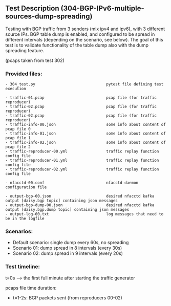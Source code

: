 ## Test Description (304-BGP-IPv6-multiple-sources-dump-spreading)

Testing with BGP traffic from 3 senders (mix ipv4 and ipv6), with 3 different source IPs. 
BGP table dump is enabled, and configured to be spread in different intervals (depending on the scenario, see below). 
The goal of this test is to validate functionality of the table dump also with the dump spreading feature.

(pcaps taken from test 302)

### Provided files:
```
- 304_test.py                               pytest file defining test execution

- traffic-01.pcap                           pcap file (for traffic reproducer)
- traffic-02.pcap                           pcap file (for traffic reproducer)
- traffic-02.pcap                           pcap file (for traffic reproducer)
- traffic-info-00.json                      some info about content of pcap file 0
- traffic-info-01.json                      some info about content of pcap file 1
- traffic-info-02.json                      some info about content of pcap file 2
- traffic-reproducer-00.yml                 traffic replay function config file
- traffic-reproducer-01.yml                 traffic replay function config file
- traffic-reproducer-02.yml                 traffic replay function config file

- nfacctd-00.conf                           nfacctd daemon configuration file

- output-bgp-00.json                        desired nfacctd kafka output [daisy.bgp topic] containing json messages
- output-bgp-dump-00.json                   desired nfacctd kafka output [daisy.bgp.dump topic] containing json messages
- output-log-00.txt                         log messages that need to be in the logfile
```

### Scenarios:

- Default scenario: single dump every 60s, no spreading
- Scenario 01: dump spread in 8 intervals (every 30s)
- Scenario 02: dump spread in 9 intervals (every 20s)

### Test timeline:

t=0s --> the first full minute after starting the traffic generator

pcaps file time duration: 
- t=1-2s: BGP packets sent (from reproducers 00-02)

